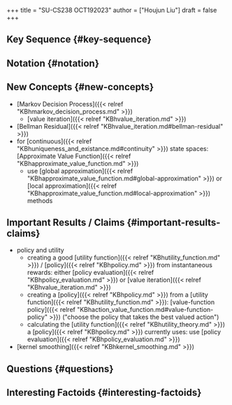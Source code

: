 +++
title = "SU-CS238 OCT192023"
author = ["Houjun Liu"]
draft = false
+++

## Key Sequence {#key-sequence}


## Notation {#notation}


## New Concepts {#new-concepts}

-   [Markov Decision Process]({{< relref "KBhmarkov_decision_process.md" >}})
    -   [value iteration]({{< relref "KBhvalue_iteration.md" >}})
-   [Bellman Residual]({{< relref "KBhvalue_iteration.md#bellman-residual" >}})
-   for [continuous]({{< relref "KBhuniqueness_and_existance.md#continuity" >}}) state spaces: [Approximate Value Function]({{< relref "KBhapproximate_value_function.md" >}})
    -   use [global approximation]({{< relref "KBhapproximate_value_function.md#global-approximation" >}}) or [local approximation]({{< relref "KBhapproximate_value_function.md#local-approximation" >}}) methods


## Important Results / Claims {#important-results-claims}

-   policy and utility
    -   creating a good [utility function]({{< relref "KBhutility_function.md" >}}) / [policy]({{< relref "KBhpolicy.md" >}}) from instantaneous rewards: either [policy evaluation]({{< relref "KBhpolicy_evaluation.md" >}}) or [value iteration]({{< relref "KBhvalue_iteration.md" >}})
    -   creating a [policy]({{< relref "KBhpolicy.md" >}}) from a [utility function]({{< relref "KBhutility_function.md" >}}): [value-function policy]({{< relref "KBhaction_value_function.md#value-function-policy" >}}) ("choose the policy that takes the best valued action")
    -   calculating the [utility function]({{< relref "KBhutility_theory.md" >}}) a [policy]({{< relref "KBhpolicy.md" >}}) currently uses: use [policy evaluation]({{< relref "KBhpolicy_evaluation.md" >}})
-   [kernel smoothing]({{< relref "KBhkernel_smoothing.md" >}})


## Questions {#questions}


## Interesting Factoids {#interesting-factoids}
